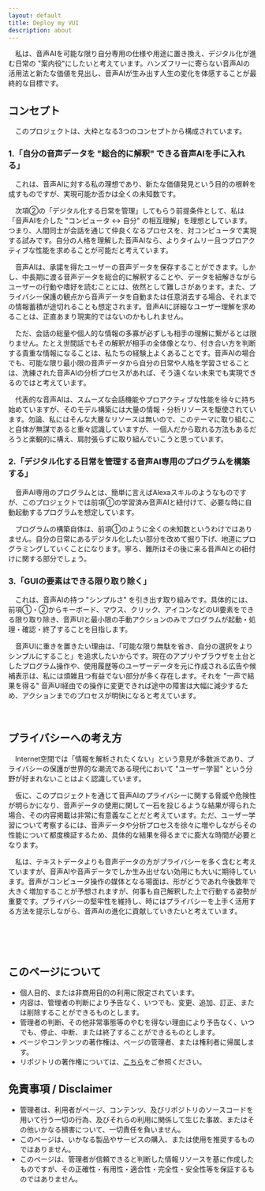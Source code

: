 ```yaml
---
layout: default
title: Deploy my VUI
description: about
---
```


　私は、音声AIを可能な限り自分専用の仕様や用途に置き換え、デジタル化が進む日常の "案内役"にしたいと考えています。ハンズフリーに寄らない音声AIの活用法と新たな価値を見出し、音声AIが生み出す人生の変化を体感することが最終的な目標です。

## **コンセプト**

　このプロジェクトは、大枠となる3つのコンセプトから構成されています。

### **1.「自分の音声データを "総合的に解釈" できる音声AIを手に入れる」**

　これは、音声AIに対する私の理想であり、新たな価値発見という目的の根幹を成すものですが、実現可能か否かは全くの未知数です。

　次項②の「デジタル化する日常を管理」してもらう前提条件として、私は「音声AIを介した "コンピュータ ↔︎ 自分" の相互理解」を理想としています。つまり、人間同士が会話を通じて仲良くなるプロセスを、対コンピュータで実現する試みです。自分の人格を理解した音声AIなら、よりタイムリー且つプロアクティブな性能を求めることが可能だと考えています。

　音声AIは、承諾を得たユーザーの音声データを保存することができます。しかし、中長期に渡る音声データを総合的に解釈することや、データを紐解きながらユーザーの行動や嗜好を読むことには、依然として難しさがあります。また、プライバシー保護の観点から音声データを自動または任意消去する場合、それまでの情報蓄積が途切れることも想定されます。音声AIに詳細なユーザー理解を求めることは、正直あまり現実的ではないのかもしれません。

　ただ、会話の総量や個人的な情報の多寡が必ずしも相手の理解に繋がるとは限りません。たとえ世間話でもその解釈が相手の全体像となり、付き合い方を判断する貴重な情報になることは、私たちの経験上よくあることです。音声AIの場合でも、可能な限り最小限の音声データから自分の日常や人格を学習させることは、洗練された音声AIの分析プロセスがあれば、そう遠くない未来でも実現できるのではと考えています。

　代表的な音声AIは、スムーズな会話機能やプロアクティブな性能を徐々に持ち始めていますが、そのモデル構築には大量の情報・分析リソースを駆使されています。勿論、私にはそんな大層なリソースは無いので、このテーマに取り組むこと自体が無謀であると重々認識していますが、一個人だから取れる方法もあるだろうと楽観的に構え、肩肘張らずに取り組んでいこうと思っています。

### **2.「デジタル化する日常を管理する音声AI専用のプログラムを構築する」**

　音声AI専用のプログラムとは、簡単に言えばAlexaスキルのようなものですが、このプロジェクトでは前項①の学習済み音声AIと紐付けて、必要な時に自動起動するプログラムを想定しています。

　プログラムの構築自体は、前項①のように全くの未知数というわけではありません。自分の日常にあるデジタル化したい部分を改めて掘り下げ、地道にプログラミングしていくことになります。寧ろ、難所はその後に来る音声AIとの紐付けに関する部分でしょう。

### **3.「GUIの要素はできる限り取り除く」**

　これは、音声AIの持つ "シンプルさ" を引き出す取り組みです。具体的には、前項①・②からキーボード、マウス、クリック、アイコンなどのUI要素をできる限り取り除き、音声UIと最小限の手動アクションのみでプログラムが起動・処理・確認・終了することを目指します。

　音声UIに重きを置きたい理由は、「可能な限り無駄を省き、自分の選択をよりシンプルにすること」を追求したいからです。現在のアプリやブラウザを土台としたプログラム操作や、使用履歴等のユーザーデータを元に作成される広告や候補表示は、私には煩雑且つ有益でない部分が多く存在します。それを "一声で結果を得る" 音声UI経由での操作に変更できれば途中の障害は大幅に減少するため、アクションまでのプロセスが明快になると考えています。

&emsp;

## **プライバシーへの考え方**

　Internet空間では「情報を解析されたくない」という意見が多数派であり、プライバシーの保護が世界的な潮流である現代において "ユーザー学習" という分野が好まれないことはよく認識しています。

　仮に、このプロジェクトを通じて音声AIのプライバシーに関する脅威や危険性が明らかになり、音声データの使用に関して一石を投じるような結果が得られた場合、その内容掲載は非常に有意義なことだと考えています。ただ、ユーザー学習について考察するには、音声データや分析プロセスを徐々に増やしながらその性能について都度検証するため、具体的な結果を得るまでに膨大な時間が必要となります。

　私は、テキストデータよりも音声データの方がプライバシーを多く含むと考えていますが、音声AIや音声データでしか生み出せない効用にも大いに期待しています。音声がコンピュータ操作の媒体となる場面は、形がどうであれ今後数年で大きく増加することが予想されますが、何事も自己解釈した上で行動する姿勢が重要です。プライバシーの堅牢性を維持し、時にはプライバシーを上手く活用する方法を提示しながら、音声AIの進化に貢献していきたいと考えています。

　<!-- しかし、何事も「どこで線を引くか」が重要であると個人的には考えています。プライバシーに関して言えば、誰もが無用に晒したくないのは事実ですが、晒した分だけ何らかの効用が得られる場合もあるはずです。「どこまでなら許容できるのか」を各人が自己解釈した上で行動する姿勢が重要であり、ただ何もせず言われるがままに敬遠するだけでは。もしハッキング、情報流出、監視などのリスクまで想定するなら、Internet空間では音声AIに限らず何も使用するべきではありません。 -->

　<!-- また、このページに関するリポジトリは、全て個人的な用途のみに限定しています。そのため、扱うプライバシーは全て使用者個人のものであり、その責任や損失は全て使用者個人が負うものです。次項の免責事項にも、その旨を記載しています。 -->


## **このページについて**

- 個人目的、または非商用目的の利用に限定されています。
- 内容は、管理者の判断により予告なく、いつでも、変更、追加、訂正、または削除することができるものとします。
- 管理者の判断、その他非常事態等のやむを得ない理由により予告なく、いつでも、停止、中断、または終了することができるものとします。
- ページやコンテンツの著作権は、ページの管理者、または権利者に帰属します。
- リポジトリの著作権については、[こちら](https://docs.github.com/ja/repositories/managing-your-repositorys-settings-and-features/customizing-your-repository/licensing-a-repository)をご参照ください。

## **免責事項 / Disclaimer**

- 管理者は、利用者がページ、コンテンツ、及びリポジトリのソースコードを用いて行う一切の行為、及びそれらの利用に関係して生じた事故、またはその他いかなる損害について、一切責任を負いません。
- このページは、いかなる製品やサービスの購入、または使用を推奨するものではありません。
- このページは、管理者が信頼できると判断した情報リソースを基に作成したものですが、その正確性・有用性・適合性・完全性・安全性等を保証するものではありません。

<!-- ## **利用者の責任** -->
